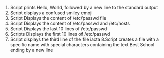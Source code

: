 1. Script prints Hello, World, followed by a new line to the standard output
2. Script displays a confused smiley emoji
3. Script Displays the content of /etc/passwd file
4. Script Displays the content of /etc/passwd and /etc/hosts
5. Script Displays the last 10 lines of /etc/passwd
6. Scripts Displays the first 10 lines of /etc/passwd
7. Script displays the third line of the file iacta
8.Script creates a file with a specific name with special characters containing the text Best School ending by a new line

